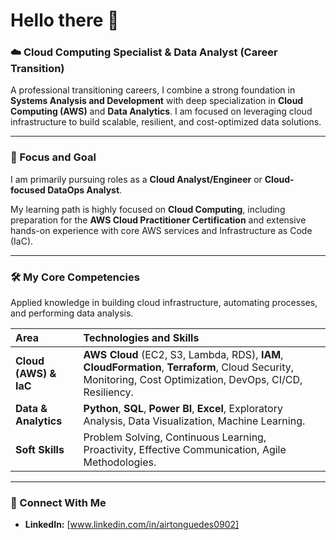 # Hello there 👋

### ☁️ Cloud Computing Specialist & Data Analyst (Career Transition)

A professional transitioning careers, I combine a strong foundation in **Systems Analysis and Development** with deep specialization in **Cloud Computing (AWS)** and **Data Analytics**. I am focused on leveraging cloud infrastructure to build scalable, resilient, and cost-optimized data solutions.

---

### 🎯 Focus and Goal

I am primarily pursuing roles as a **Cloud Analyst/Engineer** or **Cloud-focused DataOps Analyst**.

My learning path is highly focused on **Cloud Computing**, including preparation for the **AWS Cloud Practitioner Certification** and extensive hands-on experience with core AWS services and Infrastructure as Code (IaC).

---

### 🛠️ My Core Competencies

Applied knowledge in building cloud infrastructure, automating processes, and performing data analysis.

| Area | Technologies and Skills |
| :--- | :--- |
| **Cloud (AWS) & IaC** | **AWS Cloud** (EC2, S3, Lambda, RDS), **IAM**, **CloudFormation**, **Terraform**, Cloud Security, Monitoring, Cost Optimization, DevOps, CI/CD, Resiliency. |
| **Data & Analytics** | **Python**, **SQL**, **Power BI**, **Excel**, Exploratory Analysis, Data Visualization, Machine Learning. |
| **Soft Skills** | Problem Solving, Continuous Learning, Proactivity, Effective Communication, Agile Methodologies. |

---

### 🤝 Connect With Me

* **LinkedIn:** [www.linkedin.com/in/airtonguedes0902]
